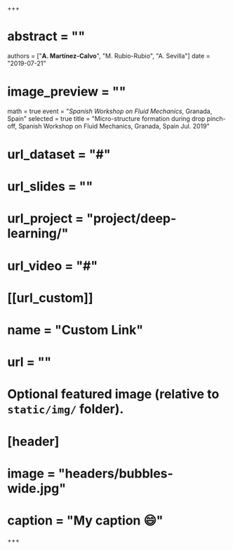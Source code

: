 +++
# abstract = ""
authors = ["**A. Martínez-Calvo**", "M. Rubio-Rubio", "A. Sevilla"]
date = "2019-07-21"
# image_preview = ""
math = true
event = "_Spanish Workshop on Fluid Mechanics_, Granada, Spain"
selected = true
title = "Micro-structure formation during drop pinch-off, Spanish Workshop on Fluid Mechanics, Granada, Spain Jul. 2019"
# url_dataset = "#"
# url_slides = ""
# url_project = "project/deep-learning/"
# url_video = "#"

# [[url_custom]]
 # name = "Custom Link"
 # url = ""

# Optional featured image (relative to `static/img/` folder).
# [header]
# image = "headers/bubbles-wide.jpg"
# caption = "My caption :smile:"

+++
